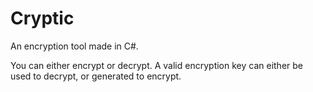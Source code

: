 # Cryptic
An encryption tool made in C#.

You can either encrypt or decrypt.
A valid encryption key can either be used to decrypt, or generated to encrypt.